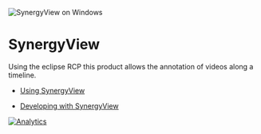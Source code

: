 ![SynergyView on Windows](https://github.com/synergynet/synergyview/wiki/synergyview_win_full.png)

# SynergyView

Using the eclipse RCP this product allows the annotation of videos along a timeline.

* [Using SynergyView](https://github.com/synergynet/synergyview/wiki/Using-SynergyView)

* [Developing with SynergyView](https://github.com/synergynet/synergyview/wiki/Developing-with-SynergyView)

[![Analytics](https://ga-beacon.appspot.com/UA-29400586-7/synergyvew/readme?pixel)](https://github.com/igrigorik/ga-beacon)
